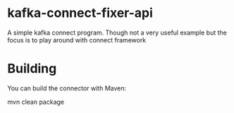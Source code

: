 # kafka-connect-fixer-api
A simple kafka connect program. Though not a very useful example but the focus is to play around with connect framework

# Building

You can build the connector with Maven:

mvn clean package
